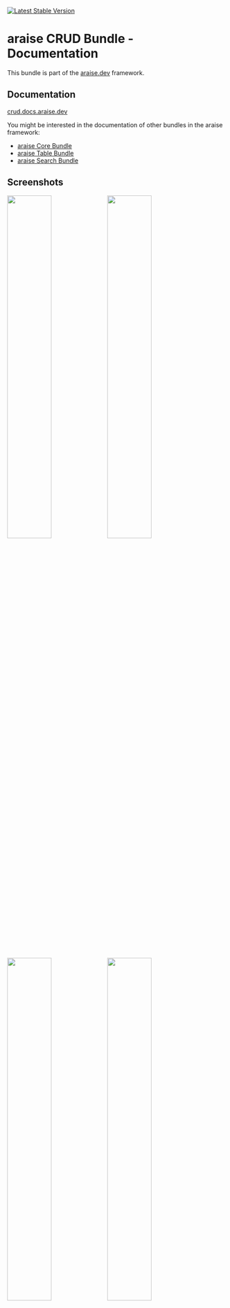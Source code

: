 [![Latest Stable Version](https://poser.pugx.org/araise/crud-bundle/v/stable)](https://packagist.org/packages/araise/crud-bundle)

# araise CRUD Bundle - Documentation

This bundle is part of the [araise.dev](https://araise.dev) framework.

## Documentation

[crud.docs.araise.dev](https://crud.docs.araise.dev/#/)

You might be interested in the documentation of other bundles in the araise framework:

- [araise Core Bundle](https://core.docs.araise.dev/)
- [araise Table Bundle](https://table.docs.araise.dev/)
- [araise Search Bundle](https://search.docs.araise.dev/)

## Screenshots
<img src="https://uploads.whatwedo.io/github/whatwedo/CrudBundle/crud-calendar.png" width="45%"></img> <img src="https://uploads.whatwedo.io/github/whatwedo/CrudBundle/crud-dashboard.png" width="45%"></img> <img src="https://uploads.whatwedo.io/github/whatwedo/CrudBundle/crud-popup-create.png" width="45%"></img> <img src="https://uploads.whatwedo.io/github/whatwedo/CrudBundle/crud-table-subtable.png" width="45%"></img>

## License

This bundle is under the MIT license. See the complete license in the bundle: [LICENSE](LICENSE)


